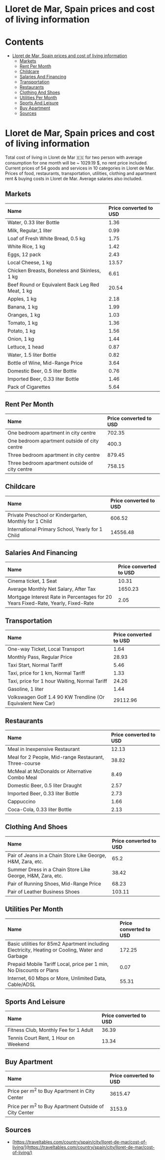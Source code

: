 
Lloret de Mar, Spain prices and cost of living information
==========================================================

Contents
========

* [Lloret de Mar, Spain prices and cost of living information](#lloret-de-mar-spain-prices-and-cost-of-living-information)
	* [Markets](#markets)
	* [Rent Per Month](#rent-per-month)
	* [Childcare](#childcare)
	* [Salaries And Financing](#salaries-and-financing)
	* [Transportation](#transportation)
	* [Restaurants](#restaurants)
	* [Clothing And Shoes](#clothing-and-shoes)
	* [Utilities Per Month](#utilities-per-month)
	* [Sports And Leisure](#sports-and-leisure)
	* [Buy Apartment](#buy-apartment)
	* [Sources](#sources)

# Lloret de Mar, Spain prices and cost of living information


Total cost of living in Lloret de Mar 🇪🇸 for two person with average consumption for one month will be ~ 1029.19 $, no 
rent price included. Current prices of 54 goods and services in 10 categories  in Lloret de Mar. Prices of food, 
restaurants, transportation, utilities, clothing and apartment rent & buying costs in Lloret de Mar. Average salaries 
also included.
## Markets

|Name|Price converted to USD|
| :--- | :--- |
|Water, 0.33 liter Bottle|1.36|
|Milk, Regular,1 liter|0.99|
|Loaf of Fresh White Bread, 0.5 kg|1.75|
|White Rice, 1 kg|1.42|
|Eggs, 12 pack|2.43|
|Local Cheese, 1 kg|13.57|
|Chicken Breasts, Boneless and Skinless, 1 kg|6.61|
|Beef Round or Equivalent Back Leg Red Meat, 1 kg |20.54|
|Apples, 1 kg|2.18|
|Banana, 1 kg|1.99|
|Oranges, 1 kg|1.03|
|Tomato, 1 kg|1.36|
|Potato, 1 kg|1.56|
|Onion, 1 kg|1.44|
|Lettuce, 1 head|0.87|
|Water, 1.5 liter Bottle|0.82|
|Bottle of Wine, Mid-Range Price|3.64|
|Domestic Beer, 0.5 liter Bottle|0.76|
|Imported Beer, 0.33 liter Bottle|1.46|
|Pack of Cigarettes|5.64|
  

## Rent Per Month

|Name|Price converted to USD|
| :--- | :--- |
|One bedroom apartment in city centre|702.35|
|One bedroom apartment outside of city centre|400.3|
|Three bedroom apartment in city centre|879.45|
|Three bedroom apartment outside of city centre|758.15|
  

## Childcare

|Name|Price converted to USD|
| :--- | :--- |
|Private Preschool or Kindergarten, Monthly for 1 Child|606.52|
|International Primary School, Yearly for 1 Child|14556.48|
  

## Salaries And Financing

|Name|Price converted to USD|
| :--- | :--- |
|Cinema ticket, 1 Seat|10.31|
|Average Monthly Net Salary, After Tax|1650.23|
|Mortgage Interest Rate in Percentages for 20 Years Fixed-Rate, Yearly, Fixed-Rate|2.05|
  

## Transportation

|Name|Price converted to USD|
| :--- | :--- |
|One-way Ticket, Local Transport|1.64|
|Monthly Pass, Regular Price|28.93|
|Taxi Start, Normal Tariff|5.46|
|Taxi, price for 1 km, Normal Tariff|1.33|
|Taxi, price for 1 hour Waiting, Normal Tariff|24.26|
|Gasoline, 1 liter|1.44|
|Volkswagen Golf 1.4 90 KW Trendline (Or Equivalent New Car)|29112.96|
  

## Restaurants

|Name|Price converted to USD|
| :--- | :--- |
|Meal in Inexpensive Restaurant|12.13|
|Meal for 2 People, Mid-range Restaurant, Three-course|38.82|
|McMeal at McDonalds or Alternative Combo Meal|8.49|
|Domestic Beer, 0.5 liter Draught|2.57|
|Imported Beer, 0.33 liter Bottle|2.73|
|Cappuccino|1.66|
|Coca-Cola, 0.33 liter Bottle|2.13|
  

## Clothing And Shoes

|Name|Price converted to USD|
| :--- | :--- |
|Pair of Jeans in a Chain Store Like George, H&M, Zara, etc.|65.2|
|Summer Dress in a Chain Store Like George, H&M, Zara, etc.|38.42|
|Pair of Running Shoes, Mid-Range Price|68.23|
|Pair of Leather Business Shoes|103.11|
  

## Utilities Per Month

|Name|Price converted to USD|
| :--- | :--- |
|Basic utilities for 85m2 Apartment including Electricity, Heating or Cooling, Water and Garbage|172.25|
|Prepaid Mobile Tariff Local, price per 1 min, No Discounts or Plans|0.07|
|Internet, 60 Mbps or More, Unlimited Data, Cable/ADSL|55.31|
  

## Sports And Leisure

|Name|Price converted to USD|
| :--- | :--- |
|Fitness Club, Monthly Fee for 1 Adult|36.39|
|Tennis Court Rent, 1 Hour on Weekend|13.34|
  

## Buy Apartment

|Name|Price converted to USD|
| :--- | :--- |
|Price per m<sup>2</sup> to Buy Apartment in City Center|3615.47|
|Price per m<sup>2</sup> to Buy Apartment Outside of City Center|3153.9|
  

## Sources

- [https://traveltables.com/country/spain/city/lloret-de-mar/cost-of-living/](https://traveltables.com/country/spain/city/lloret-de-mar/cost-of-living/)
